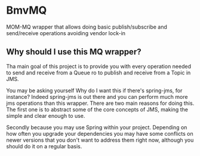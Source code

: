 # BmvMQ
MOM-MQ wrapper that allows doing basic publish/subscribe and send/receive operations avoiding vendor lock-in

## Why should I use this MQ wrapper?
Tha main goal of this project is to provide you with every operation needed to send and receive from a Queue ro to publish and receive from a Topic in JMS.

You may be asking yourself Why do I want this if there's spring-jms, for instance? Indeed spring-jms is out there and you can perform much more jms operations than this wrapper.
There are two main reasons for doing this. The first one is to abstract some of the core concepts of JMS, making the simple and clear enough to use.

Secondly because you may use Spring within your project. Depending on how often you upgrade your dependencies you may have some conflicts on newer versions that you don't want to address them right now, although you should do it on a regular basis.
